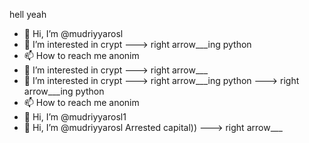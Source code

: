 hell yeah
- 👋 Hi, I’m @mudriyyarosl
- 👀 I’m interested in crypt
---> right arrow___ing python
- 📫 How to reach me anonim
- 👀 I’m interested in crypt
---> right arrow___
- 👀 I’m interested in crypt
---> right arrow___ing python
---> right arrow___ing python
- 📫 How to reach me anonim
- 👋 Hi, I’m @mudriyyarosl1
- 👋 Hi, I’m @mudriyyarosl
Arrested capital))
---> right arrow___
